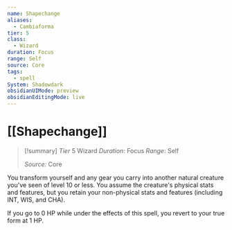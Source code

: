 ```yaml
---
name: Shapechange
aliases:
  - Cambiaforma
tier: 5
class:
  - Wizard
duration: Focus
range: Self
source: Core
tags:
  - spell
System: Shadowdark
obsidianUIMode: preview
obsidianEditingMode: live
---
```

# [[Shapechange]]

>[!summary]
> *Tier* 5
> Wizard
> *Duration*: Focus
> *Range*: Self
> 
> *Source:* Core

You transform yourself and any gear you carry into another natural creature you've seen of level 10 or less. You assume the creature's physical stats and features, but you retain your non-physical stats and features (including INT, WIS, and CHA). 

If you go to 0 HP while under the effects of this spell, you revert to your true form at 1 HP.



